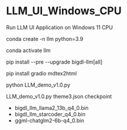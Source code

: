 # LLM_UI_Windows_CPU
Run LLM UI Application on Windows 11 CPU 


conda create -n llm python=3.9

conda activate llm

pip install --pre --upgrade bigdl-llm[all]

pip install gradio mdtex2html

python LLM_demo_v1.0.py


LLM_demo_v1.0.py
theme3.json
checkpoint
-	bigdl_llm_llama2_13b_q4_0.bin
-	bigdl_llm_starcoder_q4_0.bin
-	ggml-chatglm2-6b-q4_0.bin
